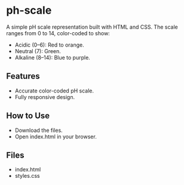 # ph-scale
A simple pH scale representation built with HTML and CSS. The scale ranges from 0 to 14, color-coded to show:

- Acidic (0–6): Red to orange.
- Neutral (7): Green.
- Alkaline (8–14): Blue to purple.

## Features
- Accurate color-coded pH scale.
- Fully responsive design.

## How to Use
- Download the files.
- Open index.html in your browser.

## Files
- index.html
- styles.css
